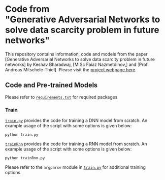 
# Code from <br>"Generative Adversarial Networks to solve data scarcity problem in future networks"

This repository contains information, code and models from the paper [Generative Adversarial Networks to solve data scarcity problem in future networks] by Keshav Bharadwaj, [M.Sc Faiaz Nazmetdinov,] and [Prof. Andreas Mitschele-Thiel]. Please visit the [project webpage here](https://github.com/Keshav-Bharadwaj/DeepFreq/). 

## Code and Pre-trained Models

Please refer to [`requirements.txt`](requirements.txt) for required packages. 

### Train

[`train.py`](train.py) provides the code for training a DNN model from scratch. An example usage of the script with some options is given below:

```shell
python train.py 
```


[`trainRnn`](trainRnn.py) provides the code for training a RNN model from scratch. An example usage of the script with some options is given below:

```shell
python trainRnn.py 
```

Please refer to the `argparse` module in [`train.py`](train.py) for additional training options.


